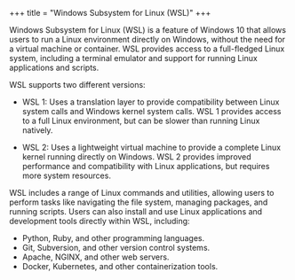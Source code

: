 +++
title = "Windows Subsystem for Linux (WSL)"
+++

Windows Subsystem for Linux (WSL) is a feature of Windows 10 
that allows users to run a Linux environment directly on Windows, 
without the need for a virtual machine or container. 
WSL provides access to a full-fledged Linux system, 
including a terminal emulator and support for running 
Linux applications and scripts.

WSL supports two different versions:

- WSL 1: Uses a translation layer to provide compatibility between Linux system calls and Windows kernel system calls. WSL 1 provides access to a full Linux environment, but can be slower than running Linux natively.

- WSL 2: Uses a lightweight virtual machine to provide a complete Linux kernel running directly on Windows. WSL 2 provides improved performance and compatibility with Linux applications, but requires more system resources.

WSL includes a range of Linux commands and utilities, 
allowing users to perform tasks like navigating the file system, 
managing packages, and running scripts. 
Users can also install and use Linux applications and development tools directly within WSL, including:

- Python, Ruby, and other programming languages.
- Git, Subversion, and other version control systems.
- Apache, NGINX, and other web servers.
- Docker, Kubernetes, and other containerization tools.


